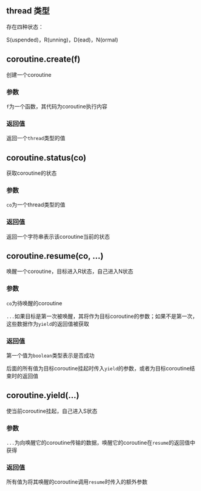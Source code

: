 ## thread 类型

存在四种状态：

S(uspended)，R(unning)，D(ead)，N(ormal)

## coroutine.create(f)

创建一个coroutine

### 参数

`f`为一个函数，其代码为coroutine执行内容

### 返回值

返回一个`thread`类型的值

## coroutine.status(co)

获取coroutine的状态

### 参数

`co`为一个thread类型的值

### 返回值

返回一个字符串表示该coroutine当前的状态

## coroutine.resume(co, ...)

唤醒一个coroutine，目标进入R状态，自己进入N状态

### 参数

`co`为待唤醒的coroutine

`...`如果目标是第一次被唤醒，其将作为目标coroutine的参数；如果不是第一次，这些数据作为`yield`的返回值被获取

### 返回值

第一个值为`boolean`类型表示是否成功

后面的所有值为目标coroutine挂起时传入`yield`的参数，或者为目标coroutine结束时的返回值

## coroutine.yield(...)

使当前coroutine挂起，自己进入S状态

### 参数

`...`为向唤醒它的coroutine传输的数据，唤醒它的coroutine在`resume`的返回值中获得

### 返回值

所有值为将其唤醒的coroutine调用`resume`时传入的额外参数
